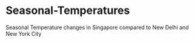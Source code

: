 # Seasonal-Temperatures
Seasonal Temperature changes in Singapore compared to New Delhi and New York City
